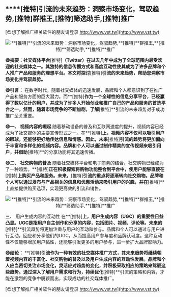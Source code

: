 ## ****[推特]**引流的未来趋势：洞察市场变化，驾驭趋势,**[推特]**群推王,**[推特]**筛选助手,**[推特]**推广**

[😍想了解推广相关软件的朋友请登录 http://www.vst.tw](http://www.vst.tw)

 <center><img src="https://vst.tw/MP4/tuiguang/png/3.png" alt="**[推特]**引流的未来趋势：洞察市场变化，驾驭趋势,**[推特]**群推王,**[推特]**筛选助手,**[推特]**推广"></center>

**😄摘要：社交媒体平台**[推特]**（Twitter）在过去几年中成为了全球范围内最受欢迎的社交媒体之一。其独特的信息传播方式和高度互动性使其成为了许多品牌和个人推广产品和服务的理想平台。本文将探讨**[推特]**引流的未来趋势，帮助您洞察市场变化并驾驭趋势。**

**😄引言：**
在数字时代，随着社交媒体的迅速发展，品牌和个人都意识到了在推广产品和服务方面的巨大潜力。而**[推特]**作为一个全球性的信息分享平台，已经赢得了数以亿计的用户，并成为了许多人开始创业和推广自己的产品和服务的首选平台之一。然而，随着市场竞争的不断加剧，了解**[推特]**引流的未来趋势对于成功推广至关重要。

**😄一、 视频内容的崛起**
随着移动设备的普及和互联网速度的提升，视频内容已经成为了社交媒体的主要宣传形式之一。在**[推特]**上，视频内容不仅可以吸引用户的眼球，还能够更好地传达信息和情感。因此，未来**[推特]**引流的趋势将更加偏向于丰富和多样化的视频内容。品牌和个人可以通过制作精美的宣传视频来吸引用户，并借助**[推特]**的分享功能将其迅速传播。

**😄二、 社交购物的普及**
随着社交媒体平台和电子商务的结合，社交购物已经成为了一种趋势。**[推特]**正在积极探索将购物功能整合到平台中，使用户能够直接在**[推特]**上购买产品和服务。未来，**[推特]**引流的重点将逐渐转向社交购物。品牌和个人可以通过发布与产品相关的信息和优惠活动来吸引用户的兴趣，并在**[推特]**上直接提供购买选项，实现更高效的引流和销售。

 <center><img src="https://vst.tw/MP4/tuiguang/png/5.png" alt="**[推特]**引流的未来趋势：洞察市场变化，驾驭趋势,**[推特]**群推王,**[推特]**筛选助手,**[推特]**推广"></center>

三、 用户生成内容的互动性
在**[推特]**上，用户生成内容（UGC）的重要性日益凸显。UGC是指用户自主创作和分享的内容，包括图片、视频、评论等。未来的**[推特]**引流趋势将更加注重与用户的互动和参与。品牌和个人可以通过与用户进行互动，回应和分享他们的UGC，从而提高用户参与度和品牌认可度。这种互动性不仅能够增加用户黏性，还能够引发更多的用户参与，进一步扩大品牌影响力。

**😄结论：**
**[推特]**引流作为一种有效的社交媒体推广方式，其未来趋势将继续朝着视频内容的丰富化、社交购物的普及以及用户生成内容的互动性发展。品牌和个人应当密切关注市场变化，灵活应对趋势的变化，并积极采取相应的策略来驾驭这些趋势。通过深入了解用户需求和行为，持续优化**[推特]**引流的策略和内容，才能在激烈的竞争中脱颖而出，实现成功的社交媒体推广。

[😍想了解推广相关软件的朋友请登录 http://www.vst.tw](http://www.vst.tw)



